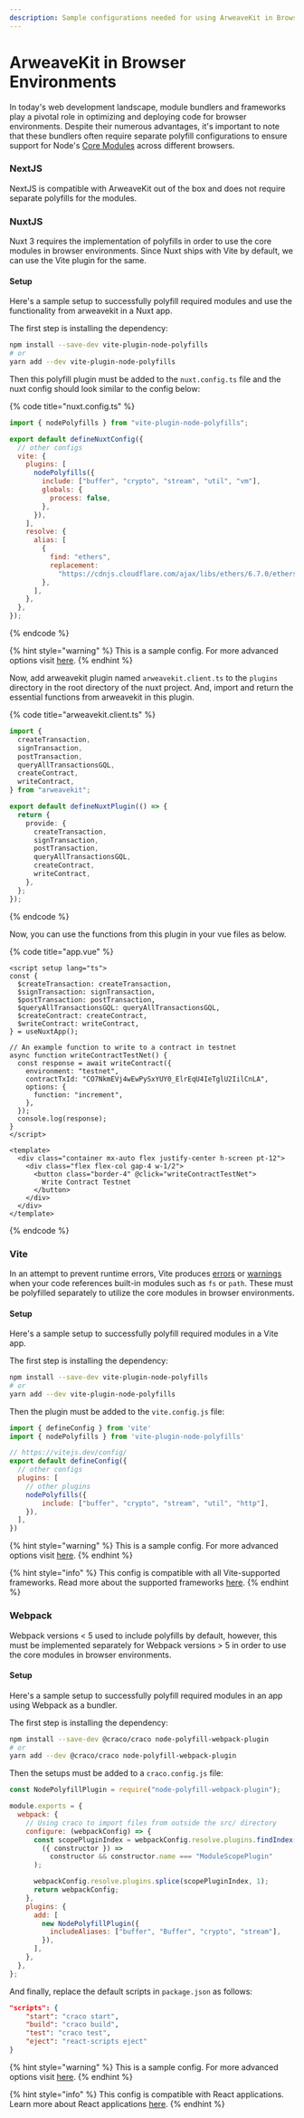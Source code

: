 ```yaml
---
description: Sample configurations needed for using ArweaveKit in Browser Environments
---
```


# ArweaveKit in Browser Environments

In today's web development landscape, module bundlers and frameworks play a pivotal role in optimizing and deploying code for browser environments. Despite their numerous advantages, it's important to note that these bundlers often require separate polyfill configurations to ensure support for Node's [Core Modules](https://nodejs.org/dist/latest-v16.x/docs/api/modules.html#core-modules) across different browsers.

### NextJS

NextJS is compatible with ArweaveKit out of the box and does not require separate polyfills for the modules.

### NuxtJS

Nuxt 3 requires the implementation of polyfills in order to use the core modules in browser environments. Since Nuxt ships with Vite by default, we can use the Vite plugin for the same.

#### Setup

Here's a sample setup to successfully polyfill required modules and use the functionality from arweavekit in a Nuxt app.

The first step is installing the dependency:

```bash
npm install --save-dev vite-plugin-node-polyfills
# or
yarn add --dev vite-plugin-node-polyfills
```

Then this polyfill plugin must be added to the `nuxt.config.ts` file and the nuxt config should look similar to the config below:

{% code title="nuxt.config.ts" %}
```javascript
import { nodePolyfills } from "vite-plugin-node-polyfills";

export default defineNuxtConfig({
  // other configs
  vite: {
    plugins: [
      nodePolyfills({
        include: ["buffer", "crypto", "stream", "util", "vm"],
        globals: {
          process: false,
        },
      }),
    ],
    resolve: {
      alias: [
        {
          find: "ethers",
          replacement:
            "https://cdnjs.cloudflare.com/ajax/libs/ethers/6.7.0/ethers.min.js",
        },
      ],
    },
  },
});

```
{% endcode %}

{% hint style="warning" %}
This is a sample config. For more advanced options visit [here](https://github.com/davidmyersdev/vite-plugin-node-polyfills).
{% endhint %}

Now, add arweavekit plugin named `arweavekit.client.ts` to the `plugins` directory in the root directory of the nuxt project. And, import and return the essential functions from arweavekit in this plugin.

{% code title="arweavekit.client.ts" %}
```typescript
import {
  createTransaction,
  signTransaction,
  postTransaction,
  queryAllTransactionsGQL,
  createContract,
  writeContract,
} from "arweavekit";

export default defineNuxtPlugin(() => {
  return {
    provide: {
      createTransaction,
      signTransaction,
      postTransaction,
      queryAllTransactionsGQL,
      createContract,
      writeContract,
    },
  };
});

```
{% endcode %}

Now, you can use the functions from this plugin in your vue files as below.

{% code title="app.vue" %}
```tsx
<script setup lang="ts">
const {
  $createTransaction: createTransaction,
  $signTransaction: signTransaction,
  $postTransaction: postTransaction,
  $queryAllTransactionsGQL: queryAllTransactionsGQL,
  $createContract: createContract,
  $writeContract: writeContract,
} = useNuxtApp();

// An example function to write to a contract in testnet
async function writeContractTestNet() {
  const response = await writeContract({
    environment: "testnet",
    contractTxId: "CO7NkmEVj4wEwPySxYUY0_ElrEqU4IeTglU2IilCnLA",
    options: {
      function: "increment",
    },
  });
  console.log(response);
}
</script>

<template>
  <div class="container mx-auto flex justify-center h-screen pt-12">
    <div class="flex flex-col gap-4 w-1/2">
      <button class="border-4" @click="writeContractTestNet">
        Write Contract Testnet
      </button>
    </div>
  </div>
</template>
```
{% endcode %}

### Vite

In an attempt to prevent runtime errors, Vite produces [errors](https://github.com/vitejs/vite/issues/9200) or [warnings](https://github.com/vitejs/vite/pull/9837) when your code references built-in modules such as `fs` or `path`. These must be polyfilled separately to utilize the core modules in browser environments.

#### Setup

Here's a sample setup to successfully polyfill required modules in a Vite app.

The first step is installing the dependency:

```bash
npm install --save-dev vite-plugin-node-polyfills
# or
yarn add --dev vite-plugin-node-polyfills
```

Then the plugin must be added to the `vite.config.js` file:

```javascript
import { defineConfig } from 'vite'
import { nodePolyfills } from 'vite-plugin-node-polyfills'

// https://vitejs.dev/config/
export default defineConfig({
  // other configs
  plugins: [
    // other plugins
    nodePolyfills({
        include: ["buffer", "crypto", "stream", "util", "http"],
    }),
  ],
})
```

{% hint style="warning" %}
This is a sample config. For more advanced options visit [here](https://github.com/davidmyersdev/vite-plugin-node-polyfills).
{% endhint %}

{% hint style="info" %}
This config is compatible with all Vite-supported frameworks. Read more about the supported frameworks [here](https://vitejs.dev/guide/).
{% endhint %}

### Webpack

Webpack versions < 5 used to include polyfills by default, however, this must be implemented separately for Webpack versions > 5 in order to use the core modules in browser environments.

#### Setup

Here's a sample setup to successfully polyfill required modules in an app using Webpack as a bundler.

The first step is installing the dependency:

```bash
npm install --save-dev @craco/craco node-polyfill-webpack-plugin
# or
yarn add --dev @craco/craco node-polyfill-webpack-plugin
```

Then the setups must be added to a `craco.config.js` file:

```javascript
const NodePolyfillPlugin = require("node-polyfill-webpack-plugin");

module.exports = {
  webpack: {
    // Using craco to import files from outside the src/ directory
    configure: (webpackConfig) => {
      const scopePluginIndex = webpackConfig.resolve.plugins.findIndex(
        ({ constructor }) =>
          constructor && constructor.name === "ModuleScopePlugin"
      );

      webpackConfig.resolve.plugins.splice(scopePluginIndex, 1);
      return webpackConfig;
    },
    plugins: {
      add: [
        new NodePolyfillPlugin({
          includeAliases: ["buffer", "Buffer", "crypto", "stream"],
        }),
      ],
    },
  },
};
```

And finally, replace the default scripts in `package.json` as follows:

```json
"scripts": {
    "start": "craco start",
    "build": "craco build",
    "test": "craco test",
    "eject": "react-scripts eject"
}
```

{% hint style="warning" %}
This is a sample config. For more advanced options visit [here](https://www.npmjs.com/package/node-polyfill-webpack-plugin).
{% endhint %}

{% hint style="info" %}
This config is compatible with React applications. Learn more about React applications [here](https://create-react-app.dev/).
{% endhint %}
